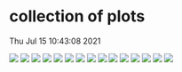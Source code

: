 # collection of plots
Thu Jul 15 10:43:08 2021

<img src="./comparison_ATLAS-SUSY-2018-31_T6bbHH.png?1626338588.555018" />
<img src="./comparison_ATLAS-SUSY-2018-06_TChiWZ.png?1626338588.555018" />
<img src="./T6bbWWoff_2EqMassAx_EqMassBx-0.5y_EqMassCx-y_combined_pretty.png?1626338588.555018" />
<img src="./TChiWZ_2EqMassAx_EqMassBy_combined_pretty.png?1626338588.555018" />
<img src="./TSmuSmuDisp_2EqMassAx_EqWidthAy_EqMassB0.0_combined_pretty.png?1626338588.555018" />
<img src="./TChiWZoff_2EqMassAx_EqMassBy_combined_pretty.png?1626338588.555018" />
<img src="./TStauStau_2EqMassAx_EqMassBy_combined_pretty.png?1626338588.555018" />
<img src="./TSelSelDisp_2EqMassAx_EqWidthAy_EqMassB0.0_combined_pretty.png?1626338588.555018" />
<img src="./comparison_ATLAS-SUSY-2018-04_TStauStau.png?1626338588.555018" />
<img src="./comparison_ATLAS-SUSY-2019-08_TChiWH.png?1626338588.555018" />
<img src="./T6bbHH_2EqMassAx_EqMassBy_EqMassCy-130.0_combined_pretty.png?1626338588.555018" />
<img src="./T2bbWWoff_2EqMassAx_EqMassBx-y_combined_pretty.png?1626338588.555018" />
<img src="./TStauStauDisp_2EqMassAx_EqWidthAy_EqMassB0.0_combined_pretty.png?1626338588.555018" />
<img src="./TChiWH_2EqMassAx_EqMassBy_combined_pretty.png?1626338588.555018" />
<img src="./T6bbHH_2EqMassAx_EqMassBy_EqMassC60.0_combined_pretty.png?1626338588.555018" />
